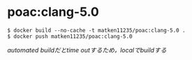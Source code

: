 # poac:clang-5.0

```:bash
$ docker build --no-cache -t matken11235/poac:clang-5.0 .
$ docker push matken11235/poac:clang-5.0
```
*automated buildだとtime outするため，localでbuildする*

